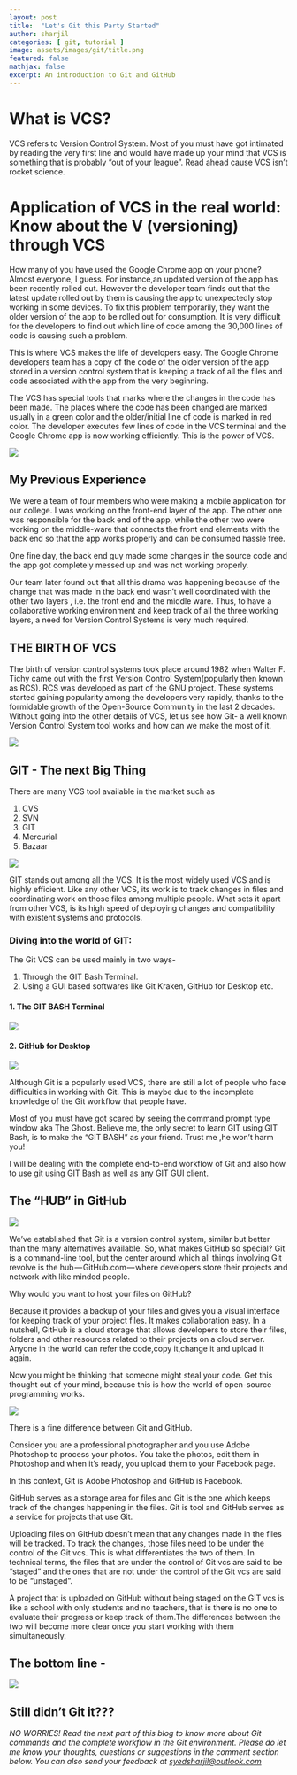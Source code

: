 ```yaml
---
layout: post
title:  "Let's Git this Party Started"
author: sharjil
categories: [ git, tutorial ]
image: assets/images/git/title.png
featured: false
mathjax: false
excerpt: An introduction to Git and GitHub
---
```

<!-- Add your post written in markdown below -->
# What is VCS?

VCS refers to Version Control System. Most of you must have got intimated by reading the very first line and would have made up your mind that VCS is something that is probably “out of your league”. Read ahead cause VCS isn’t rocket science.

# Application of VCS in the real world: Know about the V (versioning) through VCS

How many of you have used the Google Chrome app on your phone? Almost everyone, I guess. For instance,an updated version of the app has been recently rolled out. However the developer team finds out that the latest update rolled out by them is causing the app to unexpectedly stop working in some devices. To fix this problem temporarily, they want the older version of the app to be rolled out for consumption. It is very difficult for the developers to find out which line of code among the 30,000 lines of code is causing such a problem.

This is where VCS makes the life of developers easy. The Google Chrome developers team has a copy of the code of the older version of the app stored in a version control system that is keeping a track of all the files and code associated with the app from the very beginning.

The VCS has special tools that marks where the changes in the code has been made. The places where the code has been changed are marked usually in a green color and the older/initial line of code is marked in red color. The developer executes few lines of code in the VCS terminal and the Google Chrome app is now working efficiently. This is the power of VCS.


![](/assets/images/git/nec.jpeg)


## My Previous Experience

We were a team of four members who were making a mobile application for our college. I was working on the front-end layer of the app. The other one was responsible for the back end of the app, while the other two were working on the middle-ware that connects the front end elements with the back end so that the app works properly and can be consumed hassle free.

One fine day, the back end guy made some changes in the source code and the app got completely messed up and was not working properly.

Our team later found out that all this drama was happening because of the change that was made in the back end wasn’t well coordinated with the other two layers , i.e. the front end and the middle ware. Thus, to have a collaborative working environment and keep track of all the three working layers, a need for Version Control Systems is very much required.

## THE BIRTH OF VCS

The birth of version control systems took place around 1982 when Walter F. Tichy came out with the first Version Control System(popularly then known as RCS). RCS was developed as part of the GNU project. These systems started gaining popularity among the developers very rapidly, thanks to the formidable growth of the Open-Source Community in the last 2 decades. Without going into the other details of VCS, let us see how Git- a well known Version Control System tool works and how can we make the most of it.


![](/assets/images/git/poststart.jpeg)


## GIT - The next Big Thing

There are many VCS tool available in the market such as

1. CVS
2. SVN
3. GIT
4. Mercurial
5. Bazaar


![](/assets/images/git/git.png)


GIT stands out among all the VCS. It is the most widely used VCS and is highly efficient. Like any other VCS, its work is to track changes in files and coordinating work on those files among multiple people. What sets it apart from other VCS, is its high speed of deploying changes and compatibility with existent systems and protocols.

### Diving into the world of GIT:

The Git VCS can be used mainly in two ways-

1. Through the GIT Bash Terminal.
2. Using a GUI based softwares like Git Kraken, GitHub for Desktop etc.


#### 1. The GIT BASH Terminal

![](/assets/images/git/gitbash.png)

#### 2. GitHub for Desktop

![](/assets/images/git/gitgui.jpeg)


Although Git is a popularly used VCS, there are still a lot of people who face difficulties in working with Git. This is maybe due to the incomplete knowledge of the Git workflow that people have.

Most of you must have got scared by seeing the command prompt type window aka The Ghost. Believe me, the only secret to learn GIT using GIT Bash, is to make the “GIT BASH” as your friend. Trust me ,he won’t harm you!

I will be dealing with the complete end-to-end workflow of Git and also how to use git using GIT Bash as well as any GIT GUI client.

## The “HUB” in GitHub

![](/assets/images/git/github.png)


We’ve established that Git is a version control system, similar but better than the many alternatives available. So, what makes GitHub so special? Git is a command-line tool, but the center around which all things involving Git revolve is the hub — GitHub.com — where developers store their projects and network with like minded people.

Why would you want to host your files on GitHub?

Because it provides a backup of your files and gives you a visual interface for keeping track of your project files. It makes collaboration easy. In a nutshell, GitHub is a cloud storage that allows developers to store their files, folders and other resources related to their projects on a cloud server. Anyone in the world can refer the code,copy it,change it and upload it again.

Now you might be thinking that someone might steal your code. Get this thought out of your mind, because this is how the world of open-source programming works.


![](/assets/images/git/diff.jpeg)

There is a fine difference between Git and GitHub.

Consider you are a professional photographer and you use Adobe Photoshop to process your photos. You take the photos, edit them in Photoshop and when it’s ready, you upload them to your Facebook page.

In this context, Git is Adobe Photoshop and GitHub is Facebook.

GitHub serves as a storage area for files and Git is the one which keeps track of the changes happening in the files. Git is tool and GitHub serves as a service for projects that use Git.

Uploading files on GitHub doesn’t mean that any changes made in the files will be tracked. To track the changes, those files need to be under the control of the Git vcs. This is what differentiates the two of them. In technical terms, the files that are under the control of Git vcs are said to be “staged” and the ones that are not under the control of the Git vcs are said to be “unstaged”.

A project that is uploaded on GitHub without being staged on the GIT vcs is like a school with only students and no teachers, that is there is no one to evaluate their progress or keep track of them.The differences between the two will become more clear once you start working with them simultaneously.

## The bottom line -


![](/assets/images/git/gitgithub.png)


## Still didn’t Git it???

*NO WORRIES!
Read the next part of this blog to know more about Git commands and the complete workflow in the Git environment.
Please do let me know your thoughts, questions or suggestions in the comment section below. You can also send your feedback at [syedsharjil@outlook.com](mailto:syedsharjil@outlook.com)*
